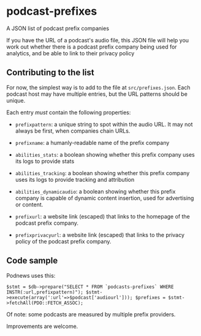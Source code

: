 # podcast-prefixes
A JSON list of podcast prefix companies

If you have the URL of a podcast's audio file, this JSON file will help you work out whether there is a podcast prefix company being used for analytics, and be able to link to their privacy policy

## Contributing to the list

For now, the simplest way is to add to the file at `src/prefixes.json`. Each podcast host may have multiple entries, but the URL patterns should be unique.

Each entry _must_ contain the following properties:

* `prefixpattern`: a unique string to spot within the audio URL. It may not always be first, when companies chain URLs.

* `prefixname`: a humanly-readable name of the prefix company

* `abilities_stats`: a boolean showing whether this prefix company uses its logs to provide stats

* `abilities_tracking`: a boolean showing whether this prefix company uses its logs to provide tracking and attribution

* `abilities_dynamicaudio`: a boolean showing whether this prefix company is capable of dynamic content insertion, used for advertising or content.

* `prefixurl`: a website link (escaped) that links to the homepage of the podcast prefix company.

* `prefixprivacyurl`: a website link (escaped) that links to the privacy policy of the podcast prefix company.

## Code sample

Podnews uses this:

```$stmt = $db->prepare("SELECT * FROM `podcasts-prefixes` WHERE INSTR(:url,prefixpattern)");
$stmt->execute(array(':url'=>$podcast['audiourl']));
$prefixes = $stmt->fetchAll(PDO::FETCH_ASSOC);```

Of note: some podcasts are measured by multiple prefix providers.

Improvements are welcome.
